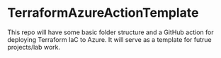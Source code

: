 # TerraformAzureActionTemplate

This repo will have some basic folder structure and a GitHub action for deploying Terraform IaC to Azure.  It will serve as a template for futrue projects/lab work. 
